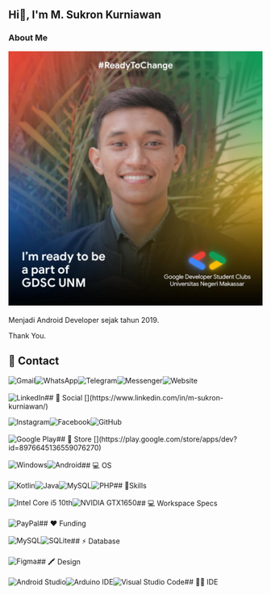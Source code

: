 ## Hi👋, I'm M. Sukron Kurniawan

### About Me
![](images/profile.png)
<br><br>
Menjadi Android Developer sejak tahun 2019.

Thank You.


## 📱 Contact
[<img align="left" alt="Gmail" src="https://img.shields.io/badge/Gmail-D14836?style=for-the-badge&logo=gmail&logoColor=white" />](mailto:radenmas.dev@gmail.com)

[<img align="left" alt="WhatsApp" src="https://img.shields.io/badge/WhatsApp-25D366?style=for-the-badge&logo=whatsapp&logoColor=white" />](https://wa.me/6285298106699/)

[<img align="left" alt="Telegram" src="https://img.shields.io/badge/Telegram-2CA5E0?style=for-the-badge&logo=telegram&logoColor=white" />](https://t.me/RadenMas99/)

[<img align="left" alt="Messenger" src="https://img.shields.io/badge/Messenger-00B2FF?style=for-the-badge&logo=messenger&logoColor=white" />](https://www.messenger.com/t/6465431463472889/)

[<img align="left" alt="Website" src="https://img.shields.io/badge/website-000000?style=for-the-badge&logo=About.me&logoColor=white" />](https://radenmas.store/)


<br>
<br>
## 👨 Social
[<img align="left" alt="LinkedIn" src="https://img.shields.io/badge/LinkedIn-0077B5?style=for-the-badge&logo=linkedin&logoColor=white" />](https://www.linkedin.com/in/m-sukron-kurniawan/)

[<img align="left" alt="Instagram" src="https://img.shields.io/badge/Instagram-E4405F?style=for-the-badge&logo=instagram&logoColor=white" />](https://www.instagram.com/mas_syukron99/)

[<img align="left" alt="Facebook" src="https://img.shields.io/badge/Facebook-1877F2?style=for-the-badge&logo=facebook&logoColor=white" />](https://web.facebook.com/raden.mas.syukron.99/)

[<img align="left" alt="GitHub" src="https://img.shields.io/badge/GitHub-100000?style=for-the-badge&logo=github&logoColor=white" />](https://github.com/RadenMas6699)


<br>
<br>
## 🛒 Store
[<img align="left" alt="Google Play" src="https://img.shields.io/badge/Google_Play-414141?style=for-the-badge&logo=google-play&logoColor=white" />](https://play.google.com/store/apps/dev?id=8976645136559076270)


<br>
<br>
## 💻 OS
<img align="left" alt="Windows" src="https://img.shields.io/badge/Windows-0078D6?style=for-the-badge&logo=windows&logoColor=white" />

<img align="left" alt="Android" src="https://img.shields.io/badge/Android-3DDC84?style=for-the-badge&logo=android&logoColor=white" />


<br>
<br>
## 🚀Skills
<img align="left" alt="Kotlin" src="https://img.shields.io/badge/Kotlin-0095D5?&style=for-the-badge&logo=kotlin&logoColor=white" />

<img align="left" alt="Java" src="https://img.shields.io/badge/Java-ED8B00?style=for-the-badge&logo=java&logoColor=white" />

<img align="left" alt="MySQL" src="https://img.shields.io/badge/MySQL-00000F?style=for-the-badge&logo=mysql&logoColor=white" />

<img align="left" alt="PHP" src="https://img.shields.io/badge/PHP-777BB4?style=for-the-badge&logo=php&logoColor=white" />


<br>
<br>
## 💻 Workspace Specs
<img align="left" alt="Intel Core i5 10th" src="https://img.shields.io/badge/Intel-Core_i5_10th-0071C5?style=for-the-badge&logo=intel&logoColor=white" />

<img align="left" alt="NVIDIA GTX1650" src="https://img.shields.io/badge/NVIDIA-GTX1650-76B900?style=for-the-badge&logo=nvidia&logoColor=white" />


<br>
<br>
## ❤ Funding
<img align="left" alt="PayPal" src="https://img.shields.io/badge/PayPal-00457C?style=for-the-badge&logo=paypal&logoColor=white" />


<br>
<br>
## ⚡ Database
<img align="left" alt="MySQL" src="https://img.shields.io/badge/MySQL-005C84?style=for-the-badge&logo=mysql&logoColor=white" />

<img align="left" alt="SQLite" src="https://img.shields.io/badge/SQLite-07405E?style=for-the-badge&logo=sqlite&logoColor=white" />


<br>
<br>
## 🖍 Design
<img align="left" alt="Figma" src="https://img.shields.io/badge/Figma-F24E1E?style=for-the-badge&logo=figma&logoColor=white" />


<br>
<br>
## 👩‍💻 IDE
<img align="left" alt="Android Studio" src="https://img.shields.io/badge/Android_Studio-3DDC84?style=for-the-badge&logo=android-studio&logoColor=white" />

<img align="left" alt="Arduino IDE" src="https://img.shields.io/badge/Arduino_IDE-00979D?style=for-the-badge&logo=arduino&logoColor=white" />

<img align="left" alt="Visual Studio Code" src="https://img.shields.io/badge/Visual_Studio_Code-0078D4?style=for-the-badge&logo=visual%20studio%20code&logoColor=white" />




<!--
**RadenMas6699/RadenMas6699** is a ✨ _special_ ✨ repository because its `README.md` (this file) appears on your GitHub profile.

Here are some ideas to get you started:

- 🔭 I’m currently working on ...
- 🌱 I’m currently learning ...
- 👯 I’m looking to collaborate on ...
- 🤔 I’m looking for help with ...
- 💬 Ask me about ...
- 📫 How to reach me: ...
- 😄 Pronouns: ...
- ⚡ Fun fact: ...
-->
